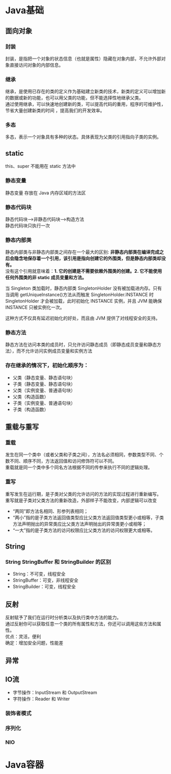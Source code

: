 # Java基础  
## 面向对象  
### 封装  
封装，是指把一个对象的状态信息（也就是属性）隐藏在对象内部，不允许外部对象直接访问对象的内部信息。  
### 继承  
继承，是使用已存在的类的定义作为基础建立新类的技术，新类的定义可以增加新的数据或新的功能，也可以用父类的功能，但不能选择性地继承父类。  
通过使用继承，可以快速地创建新的类，可以提高代码的重用，程序的可维护性，节省大量创建新类的时间 ，提高我们的开发效率。  
### 多态  
多态，表示一个对象具有多种的状态。具体表现为父类的引用指向子类的实例。  

## static  
this、super 不能用在 static 方法中  
### 静态变量  
静态变量 存放在 Java 内存区域的方法区  
### 静态代码块  
静态代码块—>非静态代码块—>构造方法  
静态代码块只执行一次  

### 静态内部类  
静态内部类与非静态内部类之间存在一个最大的区别: **非静态内部类在编译完成之后会隐含地保存着一个引用，该引用是指向创建它的外围类，但是静态内部类却没有。**  
没有这个引用就意味着：**1. 它的创建是不需要依赖外围类的创建。2. 它不能使用任何外围类的非 static 成员变量和方法。**  

当 Singleton 类加载时，静态内部类 SingletonHolder 没有被加载进内存。只有当调用 getUniqueInstance()方法从而触发 SingletonHolder.INSTANCE 时 SingletonHolder 才会被加载，此时初始化 INSTANCE 实例，并且 JVM 能确保 INSTANCE 只被实例化一次。

这种方式不仅具有延迟初始化的好处，而且由 JVM 提供了对线程安全的支持。


### 静态方法  
静态方法在访问本类的成员时，只允许访问静态成员（即静态成员变量和静态方法），而不允许访问实例成员变量和实例方法  

### 存在继承的情况下，初始化顺序为：  
- 父类（静态变量、静态语句块）  
- 子类（静态变量、静态语句块）  
- 父类（实例变量、普通语句块）  
- 父类（构造函数）  
- 子类（实例变量、普通语句块）  
- 子类（构造函数）  

## 重载与重写  
### 重载  
发生在同一个类中（或者父类和子类之间），方法名必须相同，参数类型不同、个数不同、顺序不同，方法返回值和访问修饰符可以不同。  
重载就是同一个类中多个同名方法根据不同的传参来执行不同的逻辑处理。  

### 重写  
重写发生在运行期，是子类对父类的允许访问的方法的实现过程进行重新编写。  
重写就是子类对父类方法的重新改造，外部样子不能改变，内部逻辑可以改变  
- “两同”即方法名相同、形参列表相同；  
- “两小”指的是子类方法返回值类型应比父类方法返回值类型更小或相等，子类方法声明抛出的异常类应比父类方法声明抛出的异常类更小或相等；  
- “一大”指的是子类方法的访问权限应比父类方法的访问权限更大或相等。  

## String  
### String StringBuffer 和 StringBuilder 的区别
- String：不可变，线程安全  
- StringBuffer：可变，非线程安全  
- StringBuilder：可变，线程安全  

## 反射  
反射赋予了我们在运行时分析类以及执行类中方法的能力。  
通过反射你可以获取任意一个类的所有属性和方法，你还可以调用这些方法和属性。  
优点：灵活，便利  
确定：增加安全问题，性能差  




## 异常  

## IO流  
- 字节操作：InputStream 和 OutputStream  
- 字符操作：Reader 和 Writer  

### 装饰者模式  

### 序列化  

### NIO











# Java容器  





































